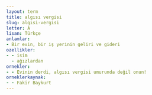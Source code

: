 ```yaml
---
layout: term
title: algısı vergisi
slug: algisi-vergisi
letter: A
lisan: Türkçe
anlamlar:
- Bir evin, bir iş yerinin geliri ve gideri
ozellikler:
- - isim
  - ağızlardan
ornekler:
- - Evinin derdi, algısı vergisi umurunda değil onun!
orneklerkaynak:
- - Fakir Baykurt
---
```

